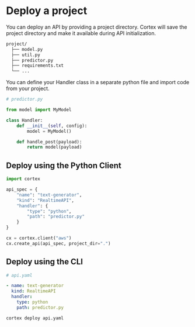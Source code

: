 # Deploy a project

You can deploy an API by providing a project directory. Cortex will save the project directory and make it available during API initialization.

```bash
project/
  ├── model.py
  ├── util.py
  ├── predictor.py
  ├── requirements.txt
  └── ...
```

You can define your Handler class in a separate python file and import code from your project.

```python
# predictor.py

from model import MyModel

class Handler:
    def __init__(self, config):
        model = MyModel()

    def handle_post(payload):
        return model(payload)
```

## Deploy using the Python Client

```python
import cortex

api_spec = {
    "name": "text-generator",
    "kind": "RealtimeAPI",
    "handler": {
        "type": "python",
        "path": "predictor.py"
    }
}

cx = cortex.client("aws")
cx.create_api(api_spec, project_dir=".")
```

## Deploy using the CLI

```yaml
# api.yaml

- name: text-generator
  kind: RealtimeAPI
  handler:
    type: python
    path: predictor.py
```

```bash
cortex deploy api.yaml
```
